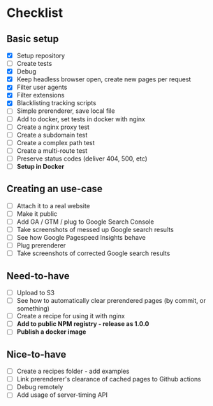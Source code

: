 # Checklist

## Basic setup

- [x] Setup repository
- [ ] Create tests
- [x] Debug
- [x] Keep headless browser open, create new pages per request
- [x] Filter user agents
- [x] Filter extensions
- [x] Blacklisting tracking scripts
- [ ] Simple prerenderer, save local file
- [ ] Add to docker, set tests in docker with nginx
- [ ] Create a nginx proxy test
- [ ] Create a subdomain test
- [ ] Create a complex path test
- [ ] Create a multi-route test
- [ ] Preserve status codes (deliver 404, 500, etc)
- [ ] **Setup in Docker**

## Creating an use-case

- [ ] Attach it to a real website
- [ ] Make it public
- [ ] Add GA / GTM / plug to Google Search Console
- [ ] Take screenshots of messed up Google search results
- [ ] See how Google Pagespeed Insights behave
- [ ] Plug prerenderer
- [ ] Take screenshots of corrected Google search results

## Need-to-have

- [ ] Upload to S3
- [ ] See how to automatically clear prerendered pages (by commit, or something)
- [ ] Create a recipe for using it with nginx
- [ ] **Add to public NPM registry - release as 1.0.0**
- [ ] **Publish a docker image**

## Nice-to-have

- [ ] Create a recipes folder - add examples
- [ ] Link prerenderer's clearance of cached pages to Github actions
- [ ] Debug remotely
- [ ] Add usage of server-timing API
